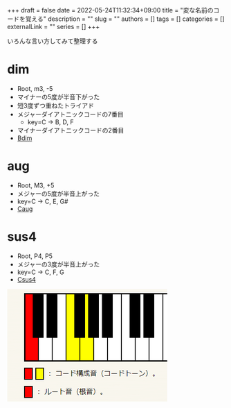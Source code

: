 +++ 
draft = false
date = 2022-05-24T11:32:34+09:00
title = "変な名前のコードを覚える"
description = ""
slug = ""
authors = []
tags = []
categories = []
externalLink = ""
series = []
+++

いろんな言い方してみて整理する

# dim

- Root, m3, -5
- マイナーの5度が半音下がった
- 短3度ずつ重ねたトライアド
- メジャーダイアトニックコードの7番目
  - key=C -> B, D, F
- マイナーダイアトニックコードの2番目
- [Bdim](http://music.cyberlab.info/chords/B/Bdim.html)

# aug

- Root, M3, +5
- メジャーの5度が半音上がった
- key=C -> C, E, G#
- [Caug](http://music.cyberlab.info/chords/C/Caug.html)

# sus4

- Root, P4, P5
- メジャーの3度が半音上がった
- key=C -> C, F, G
- [Csus4](http://music.cyberlab.info/chords/C/Csus4.html)


![Csus4 keyboard](Csus4-keyboard.png)